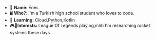 

- 👀 __**Name**__: Enes
- 🖥️ **Who?**: I'm a Turkish high school student who loves to code.
- 🤿 **Learning:** Cloud,Python,Kotlin
- 🎮🚀**Interests:** League Of Legends playing,mhh I'm researching rocket systems these days

<br/>
<br/>
